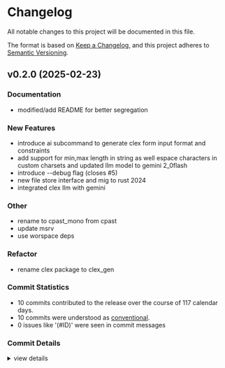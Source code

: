 # Changelog

All notable changes to this project will be documented in this file.

The format is based on [Keep a Changelog](https://keepachangelog.com/en/1.0.0/),
and this project adheres to [Semantic Versioning](https://semver.org/spec/v2.0.0.html).

## v0.2.0 (2025-02-23)

### Documentation

 - <csr-id-e670b0ca127f2755ea7ad090f0283cc2bf4cdbc7/> modified/add README for better segregation

### New Features

 - <csr-id-ebc1e6e3d20e2fdee80ba6c0cb780f2c0d4db06e/> introduce ai subcommand to generate clex form input format and constraints
 - <csr-id-1fa604a848dc960908c7148efde4621a38f2a573/> add support for min,max length in string as well espace characters in custom charsets and updated llm model to gemini 2_0flash
 - <csr-id-18f1c5182c4fd105242aeb7f851edbbeafd778d7/> introduce --debug flag (closes #5)
 - <csr-id-a29a4c1da0732dbf2e9cf3f86873a635b7896592/> new file store interface and mig to rust 2024
 - <csr-id-d473aa8e95145a2815e910c877f98788c2cb5bc5/> integrated clex llm with gemini

### Other

 - <csr-id-e98a8df53a173d3a51ec2a30cf126802793d0990/> rename to cpast_mono from cpast
 - <csr-id-139c68a9a1f7178749e6297875fd01437d8b4ac4/> update msrv
 - <csr-id-0a04f6f80d8f1c544aeee6fad96a8c366dd2b9ca/> use worspace deps

### Refactor

 - <csr-id-9a63c718ab3848503f75ff7e9bb1b5fbc022021b/> rename clex package to clex_gen

### Commit Statistics

<csr-read-only-do-not-edit/>

 - 10 commits contributed to the release over the course of 117 calendar days.
 - 10 commits were understood as [conventional](https://www.conventionalcommits.org).
 - 0 issues like '(#ID)' were seen in commit messages

### Commit Details

<csr-read-only-do-not-edit/>

<details><summary>view details</summary>

 * **Uncategorized**
    - Introduce ai subcommand to generate clex form input format and constraints ([`ebc1e6e`](https://github.com/rootCircle/cpast_mono/commit/ebc1e6e3d20e2fdee80ba6c0cb780f2c0d4db06e))
    - Add support for min,max length in string as well espace characters in custom charsets and updated llm model to gemini 2_0flash ([`1fa604a`](https://github.com/rootCircle/cpast_mono/commit/1fa604a848dc960908c7148efde4621a38f2a573))
    - Rename clex package to clex_gen ([`9a63c71`](https://github.com/rootCircle/cpast_mono/commit/9a63c718ab3848503f75ff7e9bb1b5fbc022021b))
    - Introduce --debug flag (closes #5) ([`18f1c51`](https://github.com/rootCircle/cpast_mono/commit/18f1c5182c4fd105242aeb7f851edbbeafd778d7))
    - New file store interface and mig to rust 2024 ([`a29a4c1`](https://github.com/rootCircle/cpast_mono/commit/a29a4c1da0732dbf2e9cf3f86873a635b7896592))
    - Rename to cpast_mono from cpast ([`e98a8df`](https://github.com/rootCircle/cpast_mono/commit/e98a8df53a173d3a51ec2a30cf126802793d0990))
    - Modified/add README for better segregation ([`e670b0c`](https://github.com/rootCircle/cpast_mono/commit/e670b0ca127f2755ea7ad090f0283cc2bf4cdbc7))
    - Update msrv ([`139c68a`](https://github.com/rootCircle/cpast_mono/commit/139c68a9a1f7178749e6297875fd01437d8b4ac4))
    - Use worspace deps ([`0a04f6f`](https://github.com/rootCircle/cpast_mono/commit/0a04f6f80d8f1c544aeee6fad96a8c366dd2b9ca))
    - Integrated clex llm with gemini ([`d473aa8`](https://github.com/rootCircle/cpast_mono/commit/d473aa8e95145a2815e910c877f98788c2cb5bc5))
</details>

